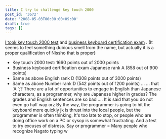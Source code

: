 ```yaml
---
title: I try to challenge key touch 2000
post_id: '3672'
date: '2008-05-03T00:00:00+09:00'
draft: true
tags: []
---
```


[I took key touch 2000 test](http://www.kentei.ne.jp/keytouch/) and [business keyboard certification exam](http://www.kentei.ne.jp/bus/) . (It seems to feel something dubious smell from the name, but actually it is a proper qualification of Nissho that is proper)

*   Key touch 2000 test: 1660 points out of 2000 points
*   Business keyboard certification exam Japanese rank A (858 out of 900 points)
*   Same as above English rank D (1308 points out of 3000 points)
*   Same as above Number rank D (542 points out of 1200 points) ... ... that 'A `;? There are a lot of opportunities to engage in English than Japanese characters, as a programmer, why are Japanese higher in grades? The grades and English sentences are so bad .... It is said that you do not even go half way orz By the way, the programmer is going to hit the keyboard more quickly jk is thrust into the local people, but the programmer is often thinking, It's too late to stop, or people who are doing office work on a PC or sysop is somewhat frustrating. And a test to try excuses of distress. Say or programmer = Many people who recognize Nagato typing w
